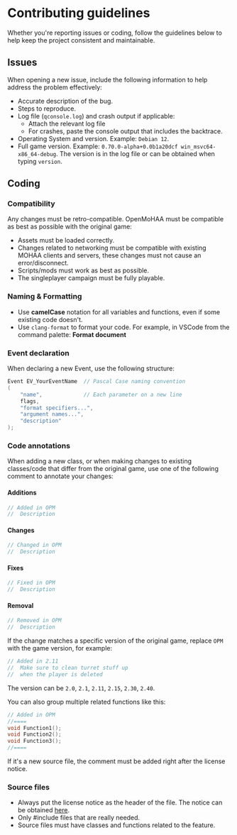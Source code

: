 # Contributing guidelines

Whether you're reporting issues or coding, follow the guidelines below to help keep the project consistent and maintainable.

## Issues

When opening a new issue, include the following information to help address the problem effectively:
- Accurate description of the bug.
- Steps to reproduce.
- Log file (`qconsole.log`) and crash output if applicable:
  - Attach the relevant log file
  - For crashes, paste the console output that includes the backtrace.
- Operating System and version. Example: `Debian 12`.
- Full game version. Example: `0.70.0-alpha+0.0b1a20dcf win_msvc64-x86_64-debug`. The version is in the log file or can be obtained when typing `version`.

## Coding

### Compatibility

Any changes must be retro-compatible. OpenMoHAA must be compatible as best as possible with the original game:
- Assets must be loaded correctly.
- Changes related to networking must be compatible with existing MOHAA clients and servers, these changes must not cause an error/disconnect.
- Scripts/mods must work as best as possible.
- The singleplayer campaign must be fully playable.

### Naming & Formatting

- Use **camelCase** notation for all variables and functions, even if some existing code doesn't.
- Use `clang-format` to format your code. For example, in VSCode from the command palette: **Format document**

### Event declaration

When declaring a new Event, use the following structure:
```cpp
Event EV_YourEventName  // Pascal Case naming convention
(
    "name",             // Each parameter on a new line
    flags,
    "format specifiers...",
    "argument names...",
    "description"
);
```

### Code annotations

When adding a new class, or when making changes to existing classes/code that differ from the original game, use one of the following comment to annotate your changes:

#### Additions

```cpp
// Added in OPM
//  Description
```

#### Changes

```cpp
// Changed in OPM
//  Description
```

#### Fixes

```cpp
// Fixed in OPM
//  Description
```

#### Removal

```cpp
// Removed in OPM
//  Description
```

If the change matches a specific version of the original game, replace `OPM` with the game version, for example:
```cpp
// Added in 2.11
//  Make sure to clean turret stuff up
//  when the player is deleted
```
The version can be `2.0`, `2.1`, `2.11`, `2.15`, `2.30`, `2.40`.

You can also group multiple related functions like this:
```cpp
// Added in OPM
//====
void Function1();
void Function2();
void Function3();
//====
```

If it's a new source file, the comment must be added right after the license notice.

### Source files

- Always put the license notice as the header of the file. The notice can be obtained [here](./02-license-header.md).
- Only #include files that are really needed.
- Source files must have classes and functions related to the feature.
